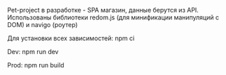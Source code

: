 Pet-project в разработке - SPA магазин, данные берутся из API.
Использованы библиотеки redom.js (для минификации манипуляций с DOM) и navigo (роутер)

Для установки всех зависимостей: npm ci

Dev: npm run dev

Prod: npm run build